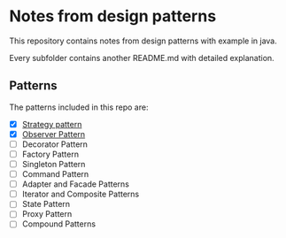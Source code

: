 # Notes from design patterns

This repository contains notes from  design patterns with example in java.

Every subfolder contains another README.md with detailed explanation.

## Patterns

The patterns included in this repo are:

- [x] [Strategy pattern](StrategyPattern/)
- [x] [Observer Pattern](ObserverPattern/)
- [ ] Decorator Pattern
- [ ] Factory Pattern
- [ ] Singleton Pattern
- [ ] Command Pattern
- [ ] Adapter and Facade Patterns
- [ ] Iterator and Composite Patterns
- [ ] State Pattern
- [ ] Proxy Pattern
- [ ] Compound Patterns
